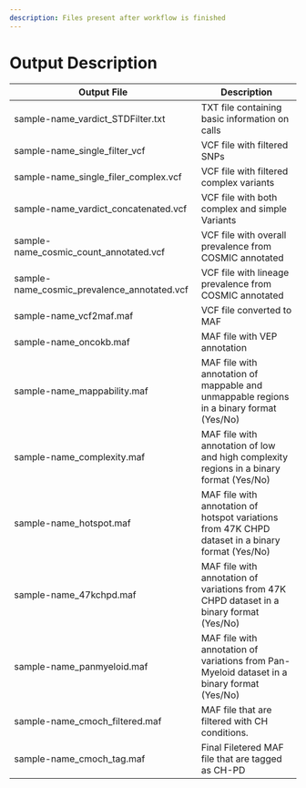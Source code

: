 ```yaml
---
description: Files present after workflow is finished
---
```


# Output Description



| **Output File**                                | **Description**                                                                                  |
| ---------------------------------------------- | ------------------------------------------------------------------------------------------------ |
| sample-name\_vardict\_STDFilter.txt            | TXT file containing basic information on calls                                                   |
| sample-name\_single\_filter\_vcf               | VCF file with filtered SNPs                                                                      |
| sample-name\_single\_filer\_complex.vcf        | VCF file with filtered complex variants                                                          |
| sample-name\_vardict\_concatenated.vcf         | VCF file with both complex and simple Variants                                                   |
| sample-name\_cosmic\_count\_annotated.vcf      | VCF file with overall prevalence from COSMIC annotated                                           |
| sample-name\_cosmic\_prevalence\_annotated.vcf | VCF file with lineage prevalence from COSMIC annotated                                           |
| sample-name\_vcf2maf.maf                       | VCF file converted to MAF                                                                        |
| sample-name\_oncokb.maf                        | MAF file with VEP annotation                                                                     |
| sample-name\_mappability.maf                   | MAF file with annotation of mappable and unmappable regions in a binary format (Yes/No)          |
| sample-name\_complexity.maf                    | MAF file with annotation of low and high complexity regions in a binary format (Yes/No)          |
| sample-name\_hotspot.maf                       | MAF file with annotation of hotspot variations from 47K CHPD dataset in a binary format (Yes/No) |
| sample-name\_47kchpd.maf                       | MAF file with annotation of variations from 47K CHPD dataset in a binary format (Yes/No)         |
| sample-name\_panmyeloid.maf                    | MAF file with annotation of variations from Pan-Myeloid dataset in a binary format (Yes/No)      |
| sample-name\_cmoch\_filtered.maf               | MAF file that are filtered with CH conditions.                                                   |
| sample-name\_cmoch\_tag.maf                    | Final Filetered MAF file that are tagged as CH-PD                                                |
